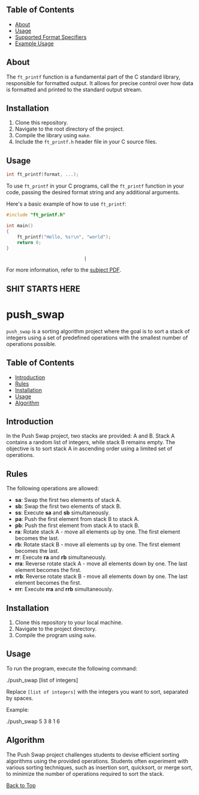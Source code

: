 

## Table of Contents
- [About](#about)
- [Usage](#usage)
- [Supported Format Specifiers](#supported-format-specifiers)
- [Example Usage](#example-usage)


## About
The `ft_printf` function is a fundamental part of the C standard library, responsible for formatted output. It allows for precise control over how data is formatted and printed to the standard output stream.


## Installation
1. Clone this repository.
2. Navigate to the root directory of the project.
3. Compile the library using `make`.
4. Include the `ft_printf.h` header file in your C source files.

## Usage
```c
int	ft_printf(format, ...);
```
To use `ft_printf` in your C programs, call the `ft_printf` function in your code, passing the desired format string and any additional arguments.

Here's a basic example of how to use `ft_printf`:

```c
#include "ft_printf.h"

int main()
{
	ft_printf("Hello, %s!\n", "world");
	return 0;
}
```
                                 |

For more information, refer to the [subject PDF](https://github.com/KarlQuerel/ft_printf/blob/master/docs/en.subject.pdf).

SHIT STARTS HERE
---

<a id="top"></a>
# push_swap
`push_swap` is a sorting algorithm project where the goal is to sort a stack of integers using a set of predefined operations with the smallest number of operations possible.

## Table of Contents

- [Introduction](#introduction)
- [Rules](#rules)
- [Installation](#installation)
- [Usage](#usage)
- [Algorithm](#algorithm)


## Introduction
In the Push Swap project, two stacks are provided: A and B. Stack A contains a random list of integers, while stack B remains empty. The objective is to sort stack A in ascending order using a limited set of operations.

## Rules
The following operations are allowed:
- **sa**: Swap the first two elements of stack A.
- **sb**: Swap the first two elements of stack B.
- **ss**: Execute **sa** and **sb** simultaneously.
- **pa**: Push the first element from stack B to stack A.
- **pb**: Push the first element from stack A to stack B.
- **ra**: Rotate stack A - move all elements up by one. The first element becomes the last.
- **rb**: Rotate stack B - move all elements up by one. The first element becomes the last.
- **rr**: Execute **ra** and **rb** simultaneously.
- **rra**: Reverse rotate stack A - move all elements down by one. The last element becomes the first.
- **rrb**: Reverse rotate stack B - move all elements down by one. The last element becomes the first.
- **rrr**: Execute **rra** and **rrb** simultaneously.

## Installation

1. Clone this repository to your local machine.
2. Navigate to the project directory.
3. Compile the program using `make`.

## Usage

To run the program, execute the following command:

./push_swap [list of integers]



Replace `[list of integers]` with the integers you want to sort, separated by spaces.

Example:

./push_swap 5 3 8 1 6




## Algorithm

The Push Swap project challenges students to devise efficient sorting algorithms using the provided operations. Students often experiment with various sorting techniques, such as insertion sort, quicksort, or merge sort, to minimize the number of operations required to sort the stack.


[Back to Top](#top)